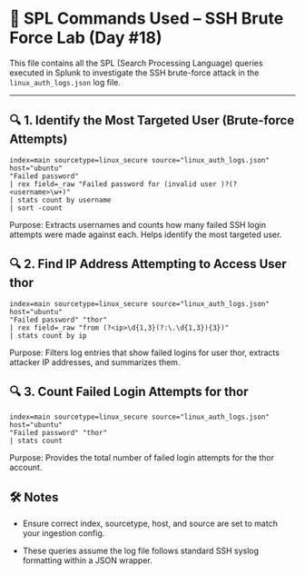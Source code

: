 # 📜 SPL Commands Used – SSH Brute Force Lab (Day #18)

This file contains all the SPL (Search Processing Language) queries executed in Splunk to investigate the SSH brute-force attack in the `linux_auth_logs.json` log file.

---

## 🔍 1. Identify the Most Targeted User (Brute-force Attempts)

```spl
index=main sourcetype=linux_secure source="linux_auth_logs.json" host="ubuntu"
"Failed password"
| rex field=_raw "Failed password for (invalid user )?(?<username>\w+)"
| stats count by username
| sort -count
```
Purpose: Extracts usernames and counts how many failed SSH login attempts were made against each. Helps identify the most targeted user.

## 🔍 2. Find IP Address Attempting to Access User thor
```spl
index=main sourcetype=linux_secure source="linux_auth_logs.json" host="ubuntu"
"Failed password" "thor"
| rex field=_raw "from (?<ip>\d{1,3}(?:\.\d{1,3}){3})"
| stats count by ip
```
Purpose: Filters log entries that show failed logins for user thor, extracts attacker IP addresses, and summarizes them.

## 🔍 3. Count Failed Login Attempts for thor
```spl
index=main sourcetype=linux_secure source="linux_auth_logs.json" host="ubuntu"
"Failed password" "thor"
| stats count
```
Purpose: Provides the total number of failed login attempts for the thor account.

## 🛠️ Notes
- Ensure correct index, sourcetype, host, and source are set to match your ingestion config.

- These queries assume the log file follows standard SSH syslog formatting within a JSON wrapper.